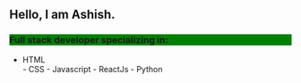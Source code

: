 ## Hello, I am Ashish.
<h3 style="background-color:green">Full stack developer specializing in:</h3>
<ul>
<li>HTML</li>
- CSS
- Javascript
- ReactJs
- Python
</ul>
